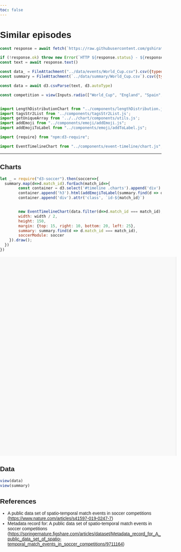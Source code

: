 ```yaml
---
toc: false
---
```


# Similar episodes

```js
const response = await fetch(`https://raw.githubusercontent.com/gshirato/observable-framework-projects-in-observablehq/main/public/${competition}.csv`)

if (!response.ok) throw new Error(`HTTP ${response.status} - ${response.statusText}`);
const text = await response.text()
```

```js
const data_ = FileAttachment("../data/events/World_Cup.csv").csv({typed: true});
const summary = FileAttachment(`../data/summary/World_Cup.csv`).csv({typed: true});
```

```js
const data = await d3.csvParse(text, d3.autoType)
```

```js
const competition = view(Inputs.radio(["World_Cup", "England", "Spain", "Italy", "Germany", "France", "European_Championship"], {value: "World_Cup"}))
```

```js
```

```js
import LengthDistributionChart from "../components/lengthDistribution.js";
import tagsStr2List from '../components/tagsStr2List.js';
import getUniqueArray from '../../chart/components/utils.js';
import addEmoji from "../components/emoji/addEmoji.js";
import addEmojiToLabel from "../components/emoji/addToLabel.js";
```

```js
import {require} from "npm:d3-require";
```

```js
import EventTimelineChart from "../components/event-timeline/chart.js";
```

---

## Charts


```js
let _ = require("d3-soccer").then(soccer=>{
  summary.map(d=>d.match_id).forEach(match_id=>{
        const container = d3.select('#timeline .charts').append('div')
        container.append('h3').html(addEmojiToLabel(summary.find(d => d.match_id === match_id).label))
        container.append('div').attr('class', `id-${match_id}`)


        new EventTimelineChart(data.filter(d=>d.match_id === match_id), `#timeline .charts .id-${match_id}`, {
        width: width / 2,
        height: 150,
        margin: {top: 15, right: 10, bottom: 20, left: 25},
        summary: summary.find(d => d.match_id === match_id),
        soccerModule: soccer
    }).draw();
  })
})

```



<div id="timeline" class="grid grid-cols-2">
    <div class="charts sidebar"></div>
    <div class="content">
      <div class="episodes">
        <div class="before grid grid-cols-2">
          <div class="episode-0"></div>
          <div class="episode-1"></div>
        </div>
        <div class="selected-episode"></div>
        <div class="after grid grid-cols-2">
          <div class="episode-0"></div>
          <div class="episode-1"></div>
        </div>
      </div>
    </div>
</div>

## Data

```js
view(data)
view(summary)

```

## References

- A public data set of spatio-temporal match events in soccer competitions (https://www.nature.com/articles/s41597-019-0247-7)
- Metadata record for: A public data set of spatio-temporal match events in soccer competitions (https://springernature.figshare.com/articles/dataset/Metadata_record_for_A_public_data_set_of_spatio-temporal_match_events_in_soccer_competitions/9711164)


<style>
    body, html {
      margin: 0;
      padding: 0;
      height: 100%;
      font-family: Arial, sans-serif;
    }

    .container {
      display: flex;
      height: 100vh;
    }

    .sidebar {
      width: 105%;
      height: 600px;
      overflow-y: auto;
      padding: 10px;
      background-color: #f8f8f8;
      border-right: 1px solid #ddd;
    }

    .content {
      width: 40%;
      position: relative;
    }

    .episodes {
        flex: 1;
        position: fixed;
        top: 20;
        right: 20;
        width: 50%;
        height: 100%;
        padding: 20px;
        background-color: none;
    }
</style>
